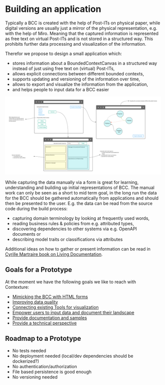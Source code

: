 # Building an application

Typically a BCC is created with the help of Post-ITs on physical paper, while digital versions are usually just a mirror of the physical representation, e.g. with the help of Miro.
Meaning that the captured information is represented as free text on virtual Post-ITs and is not stored in a structured way.
This prohibits further data processing and visualization of the information.

Therefor we propose to design a small application which:

- stores information about a BoundedContextCanvas in a structured way instead of just using free text on (virtual) Post-ITs,
- allows explicit connections between different bounded contexts,
- supports updating and versioning of the information over time,
- allows to export and visualize the information from the application,
- and helps people to input data for a BCC easier

![Mockup of the application](./Sketch.jpg)

While capturing the data manually via a form is great for learning, understanding and building up initial representations of BCC.
The manual work can only be seen as a short to mid term goal, in the long run the data for the BCC should be gathered automatically from applications and should then be presented to the user.
E.g. the data can be read from the source code during the build process:

- capturing domain terminology by looking at frequently used words,
- reading business rules & policies from e.g. attributed types,
- discovering dependencies to other systems via e.g. OpenAPI documents or
- describing model traits or classifications via attributes

Additional ideas on how to gather or present information can be read in [Cyrille Martraire book on Living Documentation](https://leanpub.com/livingdocumentation).

## Goals for a Prototype

At the moment we have the following goals we like to reach with Contexture:

- [Mimicking the BCC with HTML forms](https://github.com/Softwarepark/Contexture/milestone/1)
- [Improving data quality](https://github.com/Softwarepark/Contexture/milestone/2)
- [Connecting existing Tools for visualization](https://github.com/Softwarepark/Contexture/milestone/3)
- [Empower users to input data and document their landscape](https://github.com/Softwarepark/Contexture/milestone/4)
- [Provide documentation and samples](https://github.com/Softwarepark/Contexture/milestone/5)
- [Provide a technical perspective](https://github.com/Softwarepark/Contexture/milestone/6)

## Roadmap to a Prototype

- No tests needed
- No deployment needed (local/dev dependencies should be dockerized?)
- No authentication/authorization
- File based persistence is good enough
- No versioning needed
